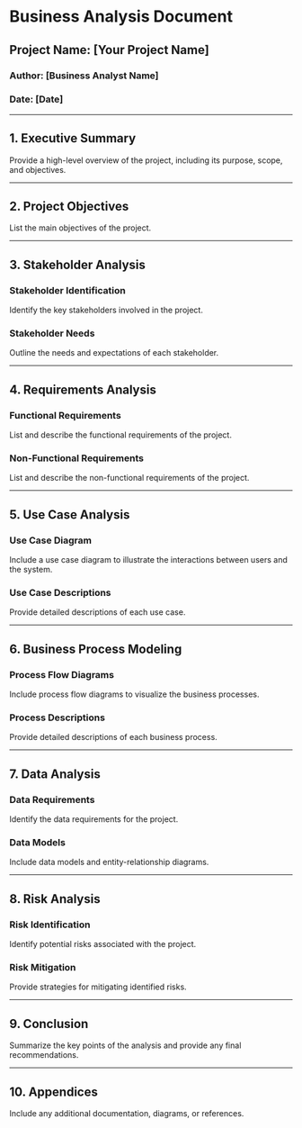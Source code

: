 # Business Analysis Document

## Project Name: [Your Project Name]

### Author: [Business Analyst Name]
### Date: [Date]

---

## 1. Executive Summary

Provide a high-level overview of the project, including its purpose, scope, and objectives.

---

## 2. Project Objectives

List the main objectives of the project.

---

## 3. Stakeholder Analysis

### Stakeholder Identification
Identify the key stakeholders involved in the project.

### Stakeholder Needs
Outline the needs and expectations of each stakeholder.

---

## 4. Requirements Analysis

### Functional Requirements
List and describe the functional requirements of the project.

### Non-Functional Requirements
List and describe the non-functional requirements of the project.

---

## 5. Use Case Analysis

### Use Case Diagram
Include a use case diagram to illustrate the interactions between users and the system.

### Use Case Descriptions
Provide detailed descriptions of each use case.

---

## 6. Business Process Modeling

### Process Flow Diagrams
Include process flow diagrams to visualize the business processes.

### Process Descriptions
Provide detailed descriptions of each business process.

---

## 7. Data Analysis

### Data Requirements
Identify the data requirements for the project.

### Data Models
Include data models and entity-relationship diagrams.

---

## 8. Risk Analysis

### Risk Identification
Identify potential risks associated with the project.

### Risk Mitigation
Provide strategies for mitigating identified risks.

---

## 9. Conclusion

Summarize the key points of the analysis and provide any final recommendations.

---

## 10. Appendices

Include any additional documentation, diagrams, or references.
